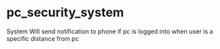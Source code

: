 # pc_security_system
System Will send notification to phone if pc is logged into when user is a specific distance from pc
